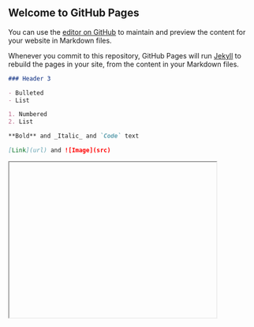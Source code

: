 ## Welcome to GitHub Pages

You can use the [editor on GitHub](https://github.com/rdemanta/rdemanta.github.io/edit/main/index.md) to maintain and preview the content for your website in Markdown files.

Whenever you commit to this repository, GitHub Pages will run [Jekyll](https://jekyllrb.com/) to rebuild the pages in your site, from the content in your Markdown files.

```markdown
### Header 3

- Bulleted
- List

1. Numbered
2. List

**Bold** and _Italic_ and `Code` text

[Link](url) and ![Image](src)
```
<iframe width="420" height="315">
src="https://www.youtube.com/embed/c-2OC6CQgTE"
</iframe>

